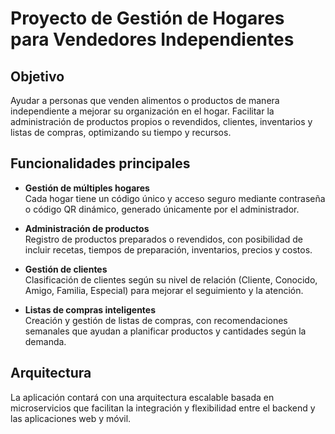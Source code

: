 # Proyecto de Gestión de Hogares para Vendedores Independientes

## Objetivo

Ayudar a personas que venden alimentos o productos de manera independiente a mejorar su organización en el hogar. Facilitar la administración de productos propios o revendidos, clientes, inventarios y listas de compras, optimizando su tiempo y recursos.

## Funcionalidades principales

- **Gestión de múltiples hogares**  
  Cada hogar tiene un código único y acceso seguro mediante contraseña o código QR dinámico, generado únicamente por el administrador.

- **Administración de productos**  
  Registro de productos preparados o revendidos, con posibilidad de incluir recetas, tiempos de preparación, inventarios, precios y costos.

- **Gestión de clientes**  
  Clasificación de clientes según su nivel de relación (Cliente, Conocido, Amigo, Familia, Especial) para mejorar el seguimiento y la atención.

- **Listas de compras inteligentes**  
  Creación y gestión de listas de compras, con recomendaciones semanales que ayudan a planificar productos y cantidades según la demanda.

## Arquitectura

La aplicación contará con una arquitectura escalable basada en microservicios que facilitan la integración y flexibilidad entre el backend y las aplicaciones web y móvil.
